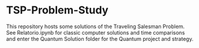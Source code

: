 # TSP-Problem-Study  

This repository hosts some solutions of the Traveling Salesman Problem. See Relatorio.ipynb for classic computer solutions and time comparisons and enter the Quantum Solution folder for the Quantum project and strategy.
